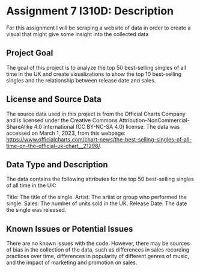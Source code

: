 # Assignment 7 I310D: Description
For this assignment I will be scraping a website of data in order to create a visual that might give some insight into the collected data

## Project Goal
The goal of this project is to analyze the top 50 best-selling singles of all time in the UK and create visualizations to show the top 10 best-selling singles and the relationship between release date and sales.

## License and Source Data
The source data used in this project is from the Official Charts Company and is licensed under the Creative Commons Attribution-NonCommercial-ShareAlike 4.0 International (CC BY-NC-SA 4.0) license. The data was accessed on March 1, 2023, from this webpage: https://www.officialcharts.com/chart-news/the-best-selling-singles-of-all-time-on-the-official-uk-chart__21298/.

## Data Type and Description
The data contains the following attributes for the top 50 best-selling singles of all time in the UK:

Title: The title of the single.
Artist: The artist or group who performed the single.
Sales: The number of units sold in the UK.
Release Date: The date the single was released.

## Known Issues or Potential Issues
There are no known issues with the code. However, there may be sources of bias in the collection of the data, such as differences in sales recording practices over time, differences in popularity of different genres of music, and the impact of marketing and promotion on sales.